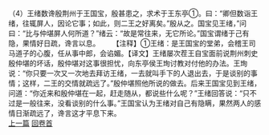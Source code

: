 （4）王绪数谗殷荆州于王国宝，殷甚患之，求术于王东亭①。曰：“卿但数诣王绪，往辄屏人，因论它事；如此，则二王之好离矣。”殷从之。国宝见王绪，”问曰：“比与仲堪屏人何所道？”绪云：“故是常往来，无它所论。”国宝谓绪于己有隐，果情好日疏，谗言以息。
　　【注释】①王绪：是王国宝的堂弟，会稽王司马道子的心腹，任从事中郎，会谄媚。【译文】王绪屡次茬王自宝面前说荆州刺史殷仲堪的坏话，殷仲堪对这事很担忧，向东亭侯王珣讨教对付他的办法。王珣说：“你只要一次又一次地去拜访王绪，一去就叫手下的人退出去，于是谈别的事情；这样，二王的交情就疏远了。”殷仲堪照他所说的做去。后来王国宝见到王绪，问道：“你近来和殷仲堪在一起，赶走随从，都说些什么呢？”王绪回答说：“只不过是一般往来，没看谈别的什么事。”王国宝认为王绪对自己有隐瞒，果然两人的感情日渐疏远了，谗言这才平息下来。
<br>[上一篇](32_3) [回卷首](32_0)
